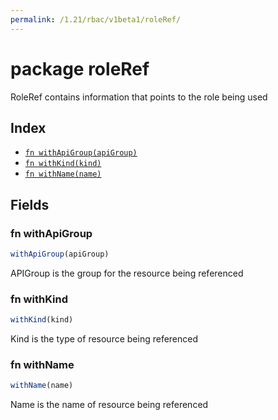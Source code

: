 ```yaml
---
permalink: /1.21/rbac/v1beta1/roleRef/
---
```


# package roleRef

RoleRef contains information that points to the role being used

## Index

* [`fn withApiGroup(apiGroup)`](#fn-withapigroup)
* [`fn withKind(kind)`](#fn-withkind)
* [`fn withName(name)`](#fn-withname)

## Fields

### fn withApiGroup

```ts
withApiGroup(apiGroup)
```

APIGroup is the group for the resource being referenced

### fn withKind

```ts
withKind(kind)
```

Kind is the type of resource being referenced

### fn withName

```ts
withName(name)
```

Name is the name of resource being referenced